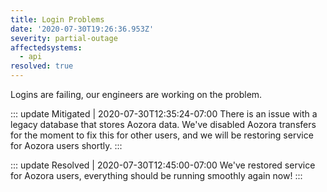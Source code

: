 ```yaml
---
title: Login Problems
date: '2020-07-30T19:26:36.953Z'
severity: partial-outage
affectedsystems:
  - api
resolved: true
---
```

Logins are failing, our engineers are working on the problem.

::: update Mitigated | 2020-07-30T12:35:24-07:00
There is an issue with a legacy database that stores Aozora data.  We've disabled Aozora transfers for the moment to fix this for other users, and we will be restoring service for Aozora users shortly.
:::

::: update Resolved | 2020-07-30T12:45:00-07:00
We've restored service for Aozora users, everything should be running smoothly again now!
:::

<!--- language code: en -->

